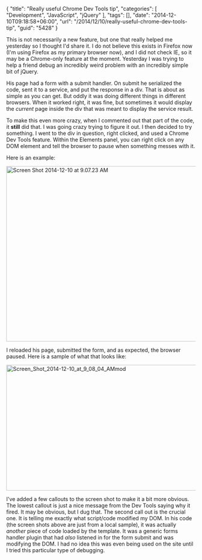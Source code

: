 {
	"title": "Really useful Chrome Dev Tools tip",
	"categories": [
		"Development",
		"JavaScript",
		"jQuery"
	],
	"tags": [],
	"date": "2014-12-10T09:18:58+06:00",
	"url": "/2014/12/10/really-useful-chrome-dev-tools-tip",
	"guid": "5428"
}

This is not necessarily a new feature, but one that really helped me yesterday so I thought I'd share it. I do not believe this exists in Firefox now (I'm using Firefox as my primary browser now), and I did not check IE, so it may be a Chrome-only feature at the moment. Yesterday I was trying to help a friend debug an incredibly weird problem with an incredibly simple bit of jQuery.

<!--more-->

His page had a form with a submit handler. On submit he serialized the code, sent it to a service, and put the response in a div. That is about as simple as you can get. But oddly it was doing different things in different browsers. When it worked right, it was fine, but sometimes it would display the <i>current</i> page inside the div that was meant to display the service result. 

To make this even more crazy, when I commented out that part of the code, it <strong>still</strong> did that. I was going crazy trying to figure it out. I then decided to try something. I went to the div in question, right clicked, and used a Chrome Dev Tools feature. Within the Elements panel, you can right click on any DOM element and tell the browser to pause when something messes with it.

Here is an example:

<a href="http://www.raymondcamden.com/wp-content/uploads/2014/12/Screen-Shot-2014-12-10-at-9.07.23-AM.png"><img src="http://static.raymondcamden.com/images/wp-content/uploads/2014/12/Screen-Shot-2014-12-10-at-9.07.23-AM.png" alt="Screen Shot 2014-12-10 at 9.07.23 AM" width="593" height="466" class="alignnone size-full wp-image-5429" /></a>

I reloaded his page, submitted the form, and as expected, the browser paused. Here is a sample of what that looks like:

<a href="http://www.raymondcamden.com/wp-content/uploads/2014/12/Screen_Shot_2014-12-10_at_9_08_04_AMmod.png"><img src="http://static.raymondcamden.com/images/wp-content/uploads/2014/12/Screen_Shot_2014-12-10_at_9_08_04_AMmod.png" alt="Screen_Shot_2014-12-10_at_9_08_04_AMmod" width="840" height="334" class="alignnone size-full wp-image-5430" /></a>

I've added a few callouts to the screen shot to make it a bit more obvious. The lowest callout is just a nice message from the Dev Tools saying why it fired. It may be obvious, but I dug that. The second call out is the crucial one. It is telling me exactly what script/code modified my DOM. In his code (the screen shots above are just from a local sample), it was actually <i>another</i> piece of code loaded by the template. It was a generic forms handler plugin that had <i>also</i> listened in for the form submit and was modifying the DOM. I had no idea this was even being used on the site until I tried this particular type of debugging.

